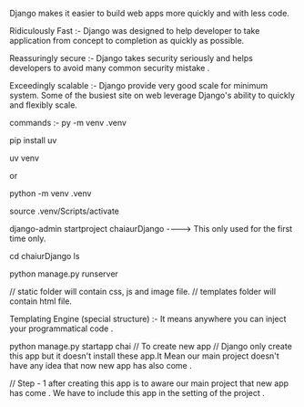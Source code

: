 Django makes it easier to build web apps more quickly and with less code.

Ridiculously Fast :-  Django was designed to help developer to take application from concept to completion as quickly as possible.

Reassuringly secure :- Django takes security seriously and helps developers to avoid many common security mistake .

Exceedingly scalable :- Django provide very good scale for minimum system. Some of the busiest site on web leverage Django's ability to quickly and flexibly scale.

commands :- 
py -m venv .venv

pip install uv

uv venv

or 

python -m venv .venv

source .venv/Scripts/activate

django-admin startproject chaiaurDjango  ----> This only used for the first time only.

cd chaiurDjango
ls

python manage.py runserver

// static folder will contain css, js and image file.
// templates folder will contain html file.

Templating Engine (special structure) :- It means anywhere you can inject your programmatical code .

python manage.py startapp chai // To create new app 
// Django only create this app but it doesn't install these app.It Mean our main project doesn't have any idea that now new app has also come .

// Step - 1 after creating this app is to aware our main project that new app has come . We have to include this app in the setting of the project .





